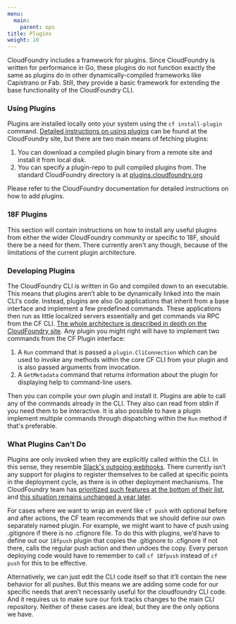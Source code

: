 ```yaml
---
menu:
  main:
    parent: ops
title: Plugins
weight: 10
---
```


CloudFoundry includes a framework for plugins. Since CloudFoundry is written for performance in Go, these plugins do not function exactly the same as plugins do in other dynamically-compiled frameworks like Capistrano or Fab. Still, they provide a basic framework for extending the base functionality of the CloudFoundry CLI.

### Using Plugins

Plugins are installed locally onto your system using the `cf install-plugin` command. [Detailed instructions on using plugins](http://docs.cloudfoundry.org/devguide/installcf/use-cli-plugins.html) can be found at the CloudFoundry site, but there are two main means of fetching plugins:

1. You can download a compiled plugin binary from a remote site and install it from local disk.
2. You can specify a plugin-repo to pull compiled plugins from. The standard CloudFoundry directory is at [plugins.cloudfoundry.org](http://plugins.cloudfoundry.org/)

Please refer to the CloudFoundry documentation for detailed instructions on how to add plugins.

### 18F Plugins

This section will contain instructions on how to install any useful plugins from either the wider CloudFoundry community or specific to 18F, should there be a need for them. There currently aren't any though, because of the limitations of the current plugin architecture.

### Developing Plugins

The CloudFoundry CLI is written in Go and compiled down to an executable. This means that plugins aren’t able to be dynamically linked into the main CLI's code. Instead, plugins are also Go applications that inherit from a base interface and implement a few predefined commands. These applications then run as little localized servers essentially and get commands via RPC from the CF CLI. [The whole architecture is described in depth on the CloudFoundry site](https://github.com/cloudfoundry/cli/tree/master/plugin_examples). Any plugin you might right will have to implement two commands from the CF Plugin interface:

1. A `Run` command that is passed a `plugin.CliConnection` which can be used to invoke any methods within the core CF CLI from your plugin and is also passed arguments from invocation.
2. A `GetMetadata` command that returns information about the plugin for displaying help to command-line users.

Then you can compile your own plugin and install it. Plugins are able to call any of the commands already in the CLI. They also can read from stdin if you need them to be interactive. It is also possible to have a plugin implement multiple commands through dispatching within the `Run` method if that's preferable.

### What Plugins Can't Do

Plugins are only invoked when they are explicitly called within the CLI. In this sense, they resemble [Slack's outgoing webhooks](https://api.slack.com/outgoing-webhooks). There currently isn’t any support for plugins to register themselves to be called at specific points in the deployment cycle, as there is in other deployment mechanisms. The CloudFoundry team has [prioritized such features at the bottom of their list](https://github.com/cloudfoundry/cli/issues/123), and [this situation remains unchanged a year later](https://github.com/cloudfoundry/cli/issues/404).

For cases where we want to wrap an event like `cf push` with optional before and after actions, the CF team recommends that we should define our own separately named plugin. For example, we might want to have cf push using .gitignore if there is no .cfignore file. To do this with plugins, we’d have to define out our `18fpush` plugin that copies the .gitignore to .cfignore if not there, calls the regular push action and then undoes the copy. Every person deploying code would have to remember to call `cf 18fpush` instead of `cf push` for this to be effective.

Alternatively, we can just edit the CLI code itself so that it’ll contain the new behavior for all pushes. But this means we are adding some code for our specific needs that aren’t necessarily useful for the cloudfoundry CLI code. And it requires us to make sure our fork tracks changes to the main CLI repository. Neither of these cases are ideal, but they are the only options we have.
